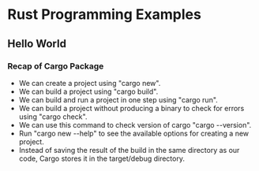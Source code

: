 # Rust Programming Examples

## Hello World

### Recap of Cargo Package

- We can create a project using "cargo new".
- We can build a project using "cargo build".
- We can build and run a project in one step using "cargo run".
- We can build a project without producing a binary to check for errors using "cargo check".
- We can use this command to check version of cargo "cargo --version".
- Run "cargo new --help" to see the available options for creating a new project.
- Instead of saving the result of the build in the same directory as our code, Cargo stores it in the target/debug directory.